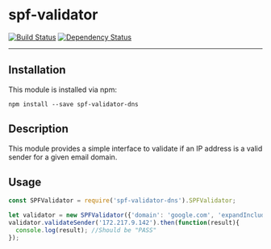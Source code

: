 # spf-validator

[![Build Status](https://travis-ci.org/pboyd04/spf-validator.svg?branch=master)](https://travis-ci.org/pboyd04/spf-validator)
[![Dependency Status](https://david-dm.org/pboyd04/spf-validator.svg)](https://david-dm.org/pboyd04/spf-validator)

---

## Installation

This module is installed via npm:

```
npm install --save spf-validator-dns
```

## Description

This module provides a simple interface to validate if an IP address is a valid sender for a given email domain.

## Usage

```javascript
const SPFValidator = require('spf-validator-dns').SPFValidator;

let validator = new SPFValidator({'domain': 'google.com', 'expandIncludes': true);
validator.validateSender('172.217.9.142').then(function(result){
  console.log(result); //Should be "PASS"
});
```
